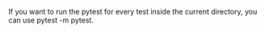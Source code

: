 If you want to run the pytest for every test inside the current directory, you can use pytest -m pytest.
